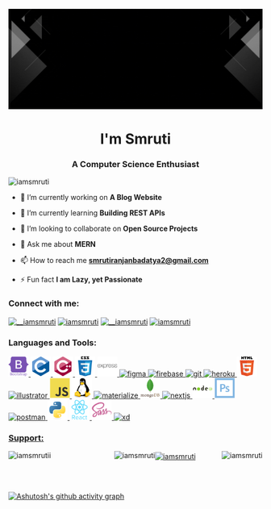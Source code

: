 <p align="center"> <img src="./namaste1.gif" alt="iamsmruti" /> </p>

<h1 align="center">I'm Smruti</h1>
<h3 align="center">A Computer Science Enthusiast</h3>

<p align="left"> <img src="https://komarev.com/ghpvc/?username=iamsmruti&label=Profile%20views&color=0e75b6&style=flat" alt="iamsmruti" /> </p>


- 🔭 I’m currently working on **A Blog Website**

- 🌱 I’m currently learning **Building REST APIs**

- 👯 I’m looking to collaborate on **Open Source Projects**

- 💬 Ask me about **MERN**

- 📫 How to reach me **smrutiranjanbadatya2@gmail.com**

- ⚡ Fun fact **I am Lazy, yet Passionate**

<h3 align="left">Connect with me:</h3>
<p align="left">
<a href="https://twitter.com/__iamsmruti" target="blank"><img align="center" src="https://raw.githubusercontent.com/rahuldkjain/github-profile-readme-generator/master/src/images/icons/Social/twitter.svg" alt="__iamsmruti" height="30" width="40" /></a>
<a href="https://linkedin.com/in/iamsmruti" target="blank"><img align="center" src="https://raw.githubusercontent.com/rahuldkjain/github-profile-readme-generator/master/src/images/icons/Social/linked-in-alt.svg" alt="iamsmruti" height="30" width="40" /></a>
<a href="https://instagram.com/__iamsmruti" target="blank"><img align="center" src="https://raw.githubusercontent.com/rahuldkjain/github-profile-readme-generator/master/src/images/icons/Social/instagram.svg" alt="__iamsmruti" height="30" width="40" /></a>
<a href="https://www.codechef.com/users/iamsmruti" target="blank"><img align="center" src="https://cdn.jsdelivr.net/npm/simple-icons@3.1.0/icons/codechef.svg" alt="iamsmruti" height="30" width="40" /></a>
</p>

<h3 align="left">Languages and Tools:</h3>
<p align="left"> <a href="https://getbootstrap.com" target="_blank" rel="noreferrer"> <img src="https://raw.githubusercontent.com/devicons/devicon/master/icons/bootstrap/bootstrap-plain-wordmark.svg" alt="bootstrap" width="40" height="40"/> </a> <a href="https://www.cprogramming.com/" target="_blank" rel="noreferrer"> <img src="https://raw.githubusercontent.com/devicons/devicon/master/icons/c/c-original.svg" alt="c" width="40" height="40"/> </a> <a href="https://www.w3schools.com/cpp/" target="_blank" rel="noreferrer"> <img src="https://raw.githubusercontent.com/devicons/devicon/master/icons/cplusplus/cplusplus-original.svg" alt="cplusplus" width="40" height="40"/> </a> <a href="https://www.w3schools.com/css/" target="_blank" rel="noreferrer"> <img src="https://raw.githubusercontent.com/devicons/devicon/master/icons/css3/css3-original-wordmark.svg" alt="css3" width="40" height="40"/> </a> <a href="https://expressjs.com" target="_blank" rel="noreferrer"> <img src="https://raw.githubusercontent.com/devicons/devicon/master/icons/express/express-original-wordmark.svg" alt="express" width="40" height="40"/> </a> <a href="https://www.figma.com/" target="_blank" rel="noreferrer"> <img src="https://www.vectorlogo.zone/logos/figma/figma-icon.svg" alt="figma" width="40" height="40"/> </a> <a href="https://firebase.google.com/" target="_blank" rel="noreferrer"> <img src="https://www.vectorlogo.zone/logos/firebase/firebase-icon.svg" alt="firebase" width="40" height="40"/> </a> <a href="https://git-scm.com/" target="_blank" rel="noreferrer"> <img src="https://www.vectorlogo.zone/logos/git-scm/git-scm-icon.svg" alt="git" width="40" height="40"/> </a> <a href="https://heroku.com" target="_blank" rel="noreferrer"> <img src="https://www.vectorlogo.zone/logos/heroku/heroku-icon.svg" alt="heroku" width="40" height="40"/> </a> <a href="https://www.w3.org/html/" target="_blank" rel="noreferrer"> <img src="https://raw.githubusercontent.com/devicons/devicon/master/icons/html5/html5-original-wordmark.svg" alt="html5" width="40" height="40"/> </a> <a href="https://www.adobe.com/in/products/illustrator.html" target="_blank" rel="noreferrer"> <img src="https://www.vectorlogo.zone/logos/adobe_illustrator/adobe_illustrator-icon.svg" alt="illustrator" width="40" height="40"/> </a> <a href="https://developer.mozilla.org/en-US/docs/Web/JavaScript" target="_blank" rel="noreferrer"> <img src="https://raw.githubusercontent.com/devicons/devicon/master/icons/javascript/javascript-original.svg" alt="javascript" width="40" height="40"/> </a> <a href="https://www.linux.org/" target="_blank" rel="noreferrer"> <img src="https://raw.githubusercontent.com/devicons/devicon/master/icons/linux/linux-original.svg" alt="linux" width="40" height="40"/> </a> <a href="https://materializecss.com/" target="_blank" rel="noreferrer"> <img src="https://raw.githubusercontent.com/prplx/svg-logos/5585531d45d294869c4eaab4d7cf2e9c167710a9/svg/materialize.svg" alt="materialize" width="40" height="40"/> </a> <a href="https://www.mongodb.com/" target="_blank" rel="noreferrer"> <img src="https://raw.githubusercontent.com/devicons/devicon/master/icons/mongodb/mongodb-original-wordmark.svg" alt="mongodb" width="40" height="40"/> </a> <a href="https://nextjs.org/" target="_blank" rel="noreferrer"> <img src="https://cdn.worldvectorlogo.com/logos/nextjs-2.svg" alt="nextjs" width="40" height="40"/> </a> <a href="https://nodejs.org" target="_blank" rel="noreferrer"> <img src="https://raw.githubusercontent.com/devicons/devicon/master/icons/nodejs/nodejs-original-wordmark.svg" alt="nodejs" width="40" height="40"/> </a> <a href="https://www.photoshop.com/en" target="_blank" rel="noreferrer"> <img src="https://raw.githubusercontent.com/devicons/devicon/master/icons/photoshop/photoshop-line.svg" alt="photoshop" width="40" height="40"/> </a> <a href="https://postman.com" target="_blank" rel="noreferrer"> <img src="https://www.vectorlogo.zone/logos/getpostman/getpostman-icon.svg" alt="postman" width="40" height="40"/> </a> <a href="https://www.python.org" target="_blank" rel="noreferrer"> <img src="https://raw.githubusercontent.com/devicons/devicon/master/icons/python/python-original.svg" alt="python" width="40" height="40"/> </a> <a href="https://reactjs.org/" target="_blank" rel="noreferrer"> <img src="https://raw.githubusercontent.com/devicons/devicon/master/icons/react/react-original-wordmark.svg" alt="react" width="40" height="40"/> </a> <a href="https://sass-lang.com" target="_blank" rel="noreferrer"> <img src="https://raw.githubusercontent.com/devicons/devicon/master/icons/sass/sass-original.svg" alt="sass" width="40" height="40"/> </a> <a href="https://www.adobe.com/products/xd.html" target="_blank" rel="noreferrer"> <img src="https://cdn.worldvectorlogo.com/logos/adobe-xd.svg" alt="xd" width="40" height="40"/> </a> </p>

<p></p>

<a align="left" href="https://github.com/anuraghazra/github-readme-stats">
  <h3 align="left">Support:</h3>
  <p>
    <a href="https://www.buymeacoffee.com/iamsmrutii "> 
      <img align="left" src="https://cdn.buymeacoffee.com/buttons/v2/default-yellow.png" height="50" width="210" alt="iamsmrutii " />
    </a>
  </p>
</a>

<a align="right" href="https://github.com/iamsmruti">
  <img align="left" src="https://github-readme-stats.vercel.app/api/top-langs?username=iamsmruti&show_icons=true&locale=en" alt="iamsmruti" />
</a>

<a href="https://github.com/iamsmruti">
  <img align="center" src="https://github-readme-streak-stats.herokuapp.com/?user=iamsmruti&" alt="iamsmruti" />
</a>
<a href="https://github.com/iamsmruti">
  <img align="right" src="https://github-readme-stats.vercel.app/api?username=iamsmruti&show_icons=true&locale=en" alt="iamsmruti" />
</a>

<br><br>

[![Ashutosh's github activity graph](https://activity-graph.herokuapp.com/graph?username=iamsmruti&theme=gotham)](https://github.com/iamsmruti)
